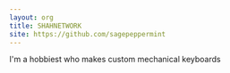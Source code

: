 ```yaml
---
layout: org
title: SHAHNETWORK
site: https://github.com/sagepeppermint
---
```

I'm a hobbiest who makes custom mechanical keyboards
